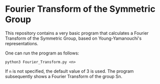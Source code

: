 # Fourier Transform of the Symmetric Group

This repository contains a very basic program that calculates a Fourier Transform of the Symmetric Group, based on Young-Yamanouchi's representations.

One can run the program as follows:

    python3 Fourier_Transform.py <n>

If `n` is not specified, the default value of 3 is used. The program subsequently shows a Fourier Transform of the group Sn.

